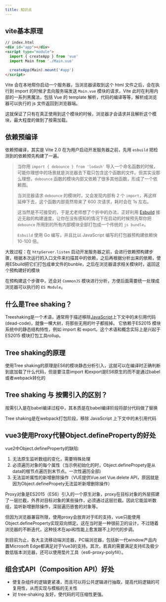 ```yaml
---
title: 知识点
---
```


## vite基本原理

```html
// index.html
<div id="app"></div>
<script type="module">
  import { createApp } from 'vue'
  import Main from './Main.vue'

  createApp(Main).mount('#app')
</script>
```

Vite 会在本地帮你启动一个服务器，当浏览器读取到这个 html 文件之后，会在执行到 import 的时候才去向服务端发送 `Main.vue` 模块的请求，Vite 此时在利用内部的一系列黑魔法，包括 Vue 的 template 解析，代码的编译等等，解析成浏览器可以执行的 js 文件返回到浏览器端。

这就保证了只有在真正使用到这个模块的时候，浏览器才会请求并且解析这个模块，最大程度的做到了按需加载。

## 依赖预编译

依赖预编译，其实是 Vite 2.0 在为用户启动开发服务器之前，先用 `esbuild` 把检测到的依赖预先构建了一遍。

> 当你用 `import { debounce } from 'lodash'` 导入一个命名函数的时候，可能你理想中的场景就是浏览器去下载只包含这个函数的文件。但其实没那么理想，`debounce` 函数的模块内部又依赖了很多其他函数，形成了一个依赖图。
>
> 当浏览器请求 `debounce` 的模块时，又会发现内部有 2 个 `import`，再这样延伸下去，这个函数内部竟然带来了 600 次请求，耗时会在 1s 左右。
>
> 这当然是不可接受的，于是尤老师想了个折中的办法，正好利用 [Esbuild](https://link.juejin.cn?target=https%3A%2F%2Fgithub.com%2Fevanw%2Fesbuild) 接近无敌的构建速度，让你在没有感知的情况下在启动的时候预先帮你把 `debounce` 所用到的所有内部模块全部打包成一个传统的 `js bundle`。
>
> `Esbuild` 使用 Go 编写，并且比以 JavaScript 编写的打包器预构建依赖快 10-100 倍。

大致过程：在 `httpServer.listen` 启动开发服务器之前，会进行依赖预构建步骤，根据本次运行的入口文件来扫描其中的依赖，之后再根据分析出来的依赖，使用ESbuild把它们打包成单文件的bunble，之后在浏览器请求相关模块时，返回这个预构建好的模块

在预构建这个步骤中，还会对 `CommonJS` 模块进行分析，方便后面需要统一处理成浏览器可以执行的 `ES Module`。

## 什么是Tree shaking？

Treeshaking是一个术语，通常用于描述移除[JavaScript](https://so.csdn.net/so/search?q=JavaScript&spm=1001.2101.3001.7020)上下文中的未引用代码(dead-code)，就像一棵大树，将那些无用的叶子都摇掉。
它依赖于ES2015 模块系统中的静态结构特性，例如 import 和 export。这个术语和概念实际上是兴起于 ES2015 模块打包工具rollup。

## Tree shaking的原理

使用Tree shaking的原理是ES6的模块静态分析引入，这就可以在编译时正确判断到底加载了什么代码，但是要注意import 和export是ES6原生的而不是通过babel或者webpack转化的

## Tree shaking 与 按需引入的区别？

按需引入是在babel编译过程中，其本质是在babel编译阶段将部分代码做了替换

Tree shaking是在webpack打包阶段，移除 JavaScript 上下文中的未引用代码

## vue3使用Proxy代替Object.defineProperty的好处

vue2中Object.defineProperty的缺陷:

1. 无法原生监听数组的变化，需要特殊处理
2. 必须遍历对象的每个属性（当示例初始化的时，Object.definePropety是从data的根节点遍历到末节点。一次性遍历全部)
3. 无法监听属性的新增删除操作（VUE提供Vue.set Vue.delete API，原因就是因为Object.definePropety无法监听新增删除操作）

Proxy对象是ES2015（ES6）引入的一个原生对象，proxy在目标对象的外层搭建了一层拦截，外界对目标对象的某些操作，必须通过这层拦截。因此它能监听数组，监听新增删除操作，深层遍历嵌套的对象等。

但因为浏览器兼容所限，使用proxy会放弃对于IE的支持，vue只能使用Object.defineProperty实现双向绑定。这在当时是一种很前卫的设计，不过随着浏览器的不断迭代，这种技术在api和性能上愈发跟不上时代的步调。

到目前为止，各大主流移动端浏览器，PC端浏览器，包括新一代window产品内置Microsoft Edge都满足对于Vue3的支持。其次，若真的需要满足支持IE及极少数低版本浏览器，还可以使用垫片工具（es6-proxy-polyfill）。

## 组合式API（Composition API）好处

- 使复杂组件的逻辑更紧凑，而且可以将公共逻辑进行抽取，提高代码逻辑的可复用性，从而实现与模板的无关性
- 对 tree-shaking 友好，使代码的可压缩性更强。